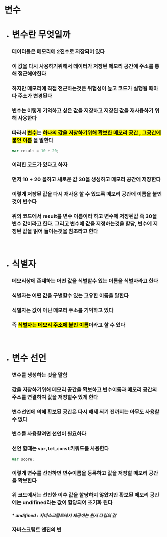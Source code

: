 # 변수

- # 변수란 무엇일까

  ### 데이터들은 메모리에 2진수로 저장되어 있다

  ### 이 값을 다시 사용하기위해서 데이터가 저장된 메모리 공간에 주소를 통해 접근해야한다

  ### 하지만 메모리에 직접 전근하는것은 위험성이 높고 코드가 실행될 때마다 주소가 변경된다

  ### 변수는 이렇게 기억하고 싶은 값을 저장하고 저장된 값을 재사용하기 위해 사용한다

  ### 따라서 <mark>변수</mark>는 <mark>하나의 값을 저장하기위해 확보한 메모리 공간 , 그공간에 붙인 이름</mark> 을 말한다

  ```js
  var result = 10 + 20;
  ```

  ### 이러한 코드가 있다고 하자

  ### 먼저 10 + 20 을하고 새로운 값 30을 생성하고 메모리 공간에 저장한다

  ### 이렇게 저장된 값을 다시 재사용 할 수 있도록 메모리 공간에 이름을 붙인 것이 변수다

  ### 위의 코드에서 result를 변수 이름이라 하고 변수에 저장된값 즉 30을 변수 값이라고 한다. 그리고 변수에 값을 지정하는것을 할당, 변수에 지정된 값을 읽어 들이는것을 참조라고 한다

  <br>

- # 식별자

  ### 메모리상에 존재하는 어떤 값을 식별할수 있는 이름을 식별자라고 한다

  ### 식별자는 어떤 값을 구별할수 있는 고유한 이름을 말한다

  ### 식별자는 값이 아닌 메모리 주소를 기억하고 있다

  ### 즉 <mark>식별자는 메모리 주소에 붙인 이름</mark>이라고 할 수 있다

    <br>

- # 변수 선언

  ### 변수를 생성하는 것을 말함

  ### 값을 저장하기위해 메모리 공간을 확보하고 변수이름과 메모리 공간의 주소를 연결하여 값을 저장할수 있게 한다

  ### 변수선언에 의해 확보된 공간은 다시 해제 되기 전까지는 아무도 사용할수 없다

  ### 변수를 사용할려면 선언이 필요하다

  ### 선언 할때는 `var`,`let`,`const`키워드를 사용한다

  ```js
  var score;
  ```

  ### 이렇게 변수를 선언하면 변수이름을 등록하고 값을 저장할 메모리 공간을 확보한다

  ### 위 코드에서는 선언한 이후 값을 할당하지 않았지만 확보된 메모리 공간에는 undifined라는 값이 할당되어 초기화 된다

  ##### \* undifined : 자바스크립트에서 제공하는 원시 타입의 값

  ### 자바스크립트 엔진의 변
